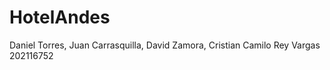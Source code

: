 # HotelAndes

Daniel Torres, 
Juan Carrasquilla, 
David Zamora, 
Cristian Camilo Rey Vargas 202116752

